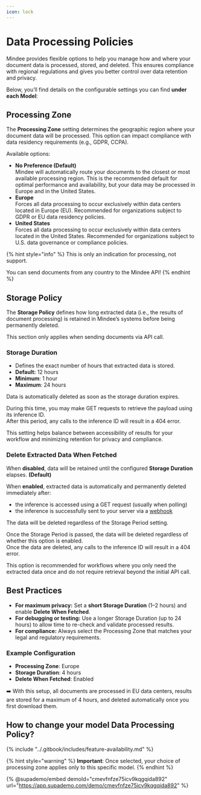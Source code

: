 ```yaml
---
icon: lock
---
```


# Data Processing Policies

Mindee provides flexible options to help you manage how and where your document data is processed, stored, and deleted. This ensures compliance with regional regulations and gives you better control over data retention and privacy.

Below, you’ll find details on the configurable settings you can find **under each Model**:

## Processing Zone

The **Processing Zone** setting determines the geographic region where your document data will be processed. This option can impact compliance with data residency requirements (e.g., GDPR, CCPA).

Available options:

* **No Preference (Default)**\
  Mindee will automatically route your documents to the closest or most available processing region. This is the recommended default for optimal performance and availability, but your data may be processed in Europe and in the United States.
* **Europe**\
  Forces all data processing to occur exclusively within data centers located in Europe (EU). Recommended for organizations subject to GDPR or EU data residency policies.
* **United States**\
  Forces all data processing to occur exclusively within data centers located in the United States. Recommended for organizations subject to U.S. data governance or compliance policies.

{% hint style="info" %}
This is only an indication for processing, not support.

You can send documents from any country to the Mindee API!
{% endhint %}

## Storage Policy

The **Storage Policy** defines how long extracted data (i.e., the results of document processing) is retained in Mindee’s systems before being permanently deleted.

This section only applies when sending documents via API call.

### Storage Duration

* Defines the exact number of hours that extracted data is stored.
* **Default:** 12 hours
* **Minimum**: 1 hour
* **Maximum**: 24 hours

Data is automatically deleted as soon as the storage duration expires.

During this time, you may make GET requests to retrieve the payload using its inference ID.\
After this period, any calls to the inference ID will result in a 404 error.

This setting helps balance between accessibility of results for your workflow and minimizing retention for privacy and compliance.

### Delete Extracted Data When Fetched

When **disabled**, data will be retained until the configured **Storage Duration** elapses. **(Default)**

When **enabled**, extracted data is automatically and permanently deleted immediately after:&#x20;

* the inference is accessed using a GET request (usually when polling)
* the inference is successfully sent to your server via a [webhook](/integrations/webhooks.md)

The data will be deleted regardless of the Storage Period setting.

Once the Storage Period is passed, the data will be deleted regardless of whether this option is enabled.\
Once the data are deleted, any calls to the inference ID will result in a 404 error.

This option is recommended for workflows where you only need the extracted data once and do not require retrieval beyond the initial API call.

## Best Practices

* **For maximum privacy:** Set a **short Storage Duration** (1–2 hours) and enable **Delete When Fetched**.
* **For debugging or testing:** Use a longer Storage Duration (up to 24 hours) to allow time to re-check and validate processed results.
* **For compliance:** Always select the Processing Zone that matches your legal and regulatory requirements.

### Example Configuration

* **Processing Zone**: Europe
* **Storage Duration**: 4 hours
* **Delete When Fetched**: Enabled

➡️ With this setup, all documents are processed in EU data centers, results are stored for a maximum of 4 hours, and deleted automatically once you first download them.

## **How to change your model Data Processing Policy?**

{% include "../.gitbook/includes/feature-availability.md" %}

{% hint style="warning" %}
&#x20;**Important**: Once selected, your choice of processing zone applies only to this specific model.
{% endhint %}

{% @supademo/embed demoId="cmevfnfze75icv9kqgqida892" url="https://app.supademo.com/demo/cmevfnfze75icv9kqgqida892" %}
